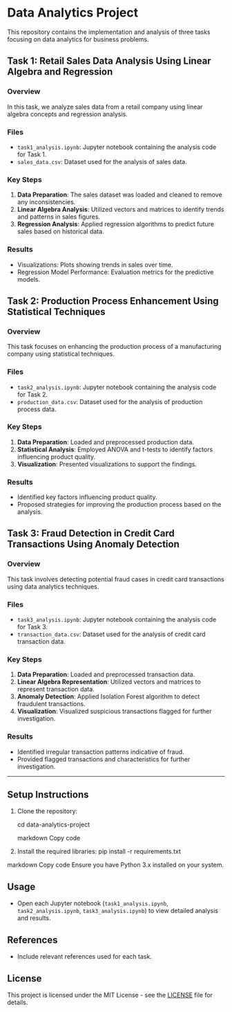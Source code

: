 # Data Analytics Project

This repository contains the implementation and analysis of three tasks focusing on data analytics for business problems.

## Task 1: Retail Sales Data Analysis Using Linear Algebra and Regression

### Overview
In this task, we analyze sales data from a retail company using linear algebra concepts and regression analysis.

### Files
- `task1_analysis.ipynb`: Jupyter notebook containing the analysis code for Task 1.
- `sales_data.csv`: Dataset used for the analysis of sales data.

### Key Steps
1. **Data Preparation**: The sales dataset was loaded and cleaned to remove any inconsistencies.
2. **Linear Algebra Analysis**: Utilized vectors and matrices to identify trends and patterns in sales figures.
3. **Regression Analysis**: Applied regression algorithms to predict future sales based on historical data.

### Results
- Visualizations: Plots showing trends in sales over time.
- Regression Model Performance: Evaluation metrics for the predictive models.

## Task 2: Production Process Enhancement Using Statistical Techniques

### Overview
This task focuses on enhancing the production process of a manufacturing company using statistical techniques.

### Files
- `task2_analysis.ipynb`: Jupyter notebook containing the analysis code for Task 2.
- `production_data.csv`: Dataset used for the analysis of production process data.

### Key Steps
1. **Data Preparation**: Loaded and preprocessed production data.
2. **Statistical Analysis**: Employed ANOVA and t-tests to identify factors influencing product quality.
3. **Visualization**: Presented visualizations to support the findings.

### Results
- Identified key factors influencing product quality.
- Proposed strategies for improving the production process based on the analysis.

## Task 3: Fraud Detection in Credit Card Transactions Using Anomaly Detection

### Overview
This task involves detecting potential fraud cases in credit card transactions using data analytics techniques.

### Files
- `task3_analysis.ipynb`: Jupyter notebook containing the analysis code for Task 3.
- `transaction_data.csv`: Dataset used for the analysis of credit card transaction data.

### Key Steps
1. **Data Preparation**: Loaded and preprocessed transaction data.
2. **Linear Algebra Representation**: Utilized vectors and matrices to represent transaction data.
3. **Anomaly Detection**: Applied Isolation Forest algorithm to detect fraudulent transactions.
4. **Visualization**: Visualized suspicious transactions flagged for further investigation.

### Results
- Identified irregular transaction patterns indicative of fraud.
- Provided flagged transactions and characteristics for further investigation.

---

## Setup Instructions
1. Clone the repository:

    cd data-analytics-project
    
    markdown
    Copy code

2. Install the required libraries:
pip install -r requirements.txt

markdown
Copy code
Ensure you have Python 3.x installed on your system.

## Usage
- Open each Jupyter notebook (`task1_analysis.ipynb`, `task2_analysis.ipynb`, `task3_analysis.ipynb`) to view detailed analysis and results.

## References
- Include relevant references used for each task.

## License
This project is licensed under the MIT License - see the [LICENSE](LICENSE) file for details.